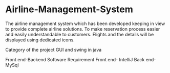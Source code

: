 # Airline-Management-System
The airline management system which has been developed keeping in view to provide complete airline solutions. 
To make reservation process easier and easily understandable to customers. 
Flights and the details will be displayed using dedicated icons.

Category of the project 
GUI and swing in java

Front end-Backend Software Requirement
    Front end- IntelliJ    Back end- MySql



